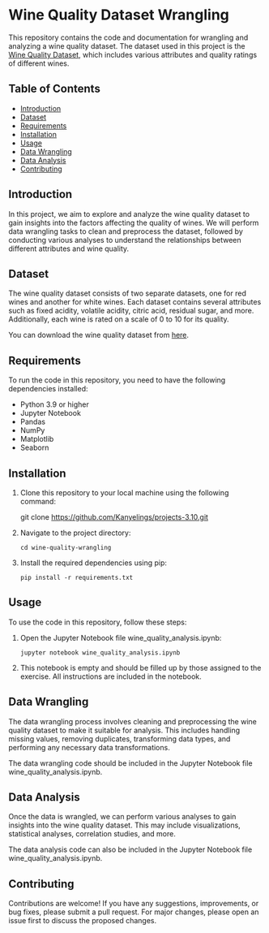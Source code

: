 # Wine Quality Dataset Wrangling

This repository contains the code and documentation for wrangling and analyzing a wine quality dataset. The dataset used in this project is the [Wine Quality Dataset](https://www.kaggle.com/datasets/uciml/red-wine-quality-cortez-et-al-2009?resource=download), which includes various attributes and quality ratings of different wines.

## Table of Contents

- [Introduction](#introduction)
- [Dataset](#dataset)
- [Requirements](#requirements)
- [Installation](#installation)
- [Usage](#usage)
- [Data Wrangling](#data-wrangling)
- [Data Analysis](#data-analysis)
- [Contributing](#contributing)

## Introduction

In this project, we aim to explore and analyze the wine quality dataset to gain insights into the factors affecting the quality of wines. We will perform data wrangling tasks to clean and preprocess the dataset, followed by conducting various analyses to understand the relationships between different attributes and wine quality.

## Dataset

The wine quality dataset consists of two separate datasets, one for red wines and another for white wines. Each dataset contains several attributes such as fixed acidity, volatile acidity, citric acid, residual sugar, and more. Additionally, each wine is rated on a scale of 0 to 10 for its quality.

You can download the wine quality dataset from [here](https://www.kaggle.com/datasets/uciml/red-wine-quality-cortez-et-al-2009/download?datasetVersionNumber=2).

## Requirements

To run the code in this repository, you need to have the following dependencies installed:

- Python 3.9 or higher
- Jupyter Notebook
- Pandas
- NumPy
- Matplotlib
- Seaborn

## Installation

1. Clone this repository to your local machine using the following command:

   
   git clone https://github.com/Kanyelings/projects-3.10.git
   

2. Navigate to the project directory:

   
   `cd wine-quality-wrangling`
   

3. Install the required dependencies using pip:

   
   `pip install -r requirements.txt`
   

## Usage

To use the code in this repository, follow these steps:

1. Open the Jupyter Notebook file wine_quality_analysis.ipynb:

   
   `jupyter notebook wine_quality_analysis.ipynb`
   

2. This notebook is empty and should be filled up by those assigned to the exercise. All instructions are included in the notebook.

## Data Wrangling

The data wrangling process involves cleaning and preprocessing the wine quality dataset to make it suitable for analysis. This includes handling missing values, removing duplicates, transforming data types, and performing any necessary data transformations.

The data wrangling code should be included in the Jupyter Notebook file wine_quality_analysis.ipynb.

## Data Analysis

Once the data is wrangled, we can perform various analyses to gain insights into the wine quality dataset. This may include visualizations, statistical analyses, correlation studies, and more.

The data analysis code can also be included in the Jupyter Notebook file wine_quality_analysis.ipynb.

## Contributing

Contributions are welcome! If you have any suggestions, improvements, or bug fixes, please submit a pull request. For major changes, please open an issue first to discuss the proposed changes.

